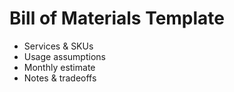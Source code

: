 # Bill of Materials Template
- Services & SKUs
- Usage assumptions
- Monthly estimate
- Notes & tradeoffs
